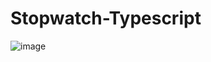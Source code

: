 # Stopwatch-Typescript

![image](https://user-images.githubusercontent.com/104538616/203620614-8c78663c-82a5-46ad-938c-30ff2cb0574a.png)
